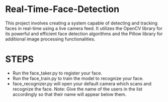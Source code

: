 # Real-Time-Face-Detection
This project involves creating a system capable of detecting and tracking faces in real-time using a live camera feed. It utilizes the OpenCV library for its powerful and efficient face detection algorithms and the Pillow library for additional image processing functionalities.

# STEPS
- Run the face_taker.py to register your face.
- Run the face_train.py to train the model to recognize your face.
- face_recognizer.py will open your default camera which scans and recognize the face.
Note: Give the name of the users in the list accordingly so that their name will appear below them.
